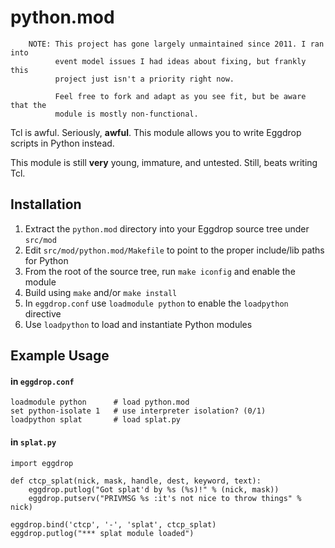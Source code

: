 python.mod
==========

```
    NOTE: This project has gone largely unmaintained since 2011. I ran into
          event model issues I had ideas about fixing, but frankly this
          project just isn't a priority right now.
          
          Feel free to fork and adapt as you see fit, but be aware that the
          module is mostly non-functional.
```

Tcl is awful. Seriously, **awful**. This module allows you to write Eggdrop
scripts in Python instead.

This module is still **very** young, immature, and untested. Still, beats
writing Tcl.


Installation
------------

1. Extract the `python.mod` directory into your Eggdrop source tree under
   `src/mod`
2. Edit `src/mod/python.mod/Makefile` to point to the proper include/lib paths
   for Python
3. From the root of the source tree, run `make iconfig` and enable the module
4. Build using `make` and/or `make install`
5. In `eggdrop.conf` use `loadmodule python` to enable the `loadpython`
   directive
6. Use `loadpython` to load and instantiate Python modules


Example Usage
-------------

#### in `eggdrop.conf`

    loadmodule python      # load python.mod
    set python-isolate 1   # use interpreter isolation? (0/1)
    loadpython splat       # load splat.py

#### in `splat.py`

    import eggdrop

    def ctcp_splat(nick, mask, handle, dest, keyword, text):
        eggdrop.putlog("Got splat'd by %s (%s)!" % (nick, mask))
        eggdrop.putserv("PRIVMSG %s :it's not nice to throw things" % nick)

    eggdrop.bind('ctcp', '-', 'splat', ctcp_splat)
    eggdrop.putlog("*** splat module loaded")

